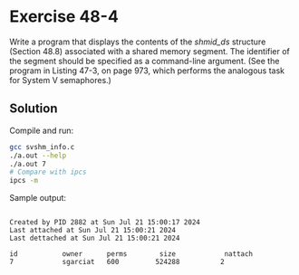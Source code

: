 # Exercise 48-4

Write a program that displays the contents of the *shmid_ds* structure (Section 48.8)
associated with a shared memory segment. The identifier of the segment should be specified
as a command-line argument. (See the program in Listing 47-3, on page 973, which performs
the analogous task for System V semaphores.)

## Solution

Compile and run:

```bash
gcc svshm_info.c
./a.out --help
./a.out 7
# Compare with ipcs
ipcs -m
```

Sample output:

```

Created by PID 2882 at Sun Jul 21 15:00:17 2024
Last attached at Sun Jul 21 15:00:21 2024
Last dettached at Sun Jul 21 15:00:21 2024

id           owner      perms        size            nattach
7            sgarciat   600         524288          2
```
